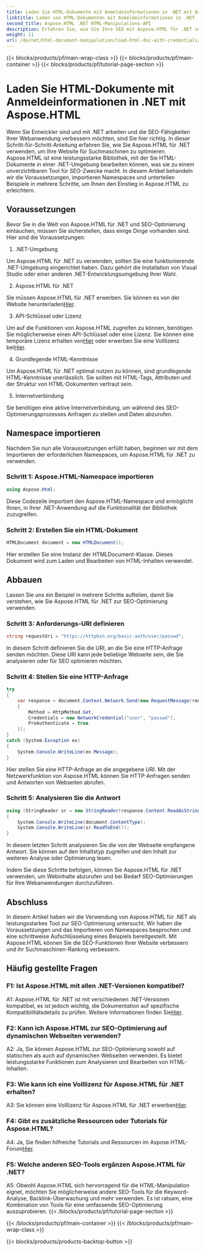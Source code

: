 ```yaml
---
title: Laden Sie HTML-Dokumente mit Anmeldeinformationen in .NET mit Aspose.HTML
linktitle: Laden von HTML-Dokumenten mit Anmeldeinformationen in .NET
second_title: Aspose.HTML .NET HTML-Manipulations-API
description: Erfahren Sie, wie Sie Ihre SEO mit Aspose.HTML für .NET verbessern. Steigern Sie Rankings, analysieren Sie Webinhalte und optimieren Sie für Suchmaschinen.
weight: 11
url: /de/net/html-document-manipulation/load-html-doc-with-credentials/
---
```


{{< blocks/products/pf/main-wrap-class >}}
{{< blocks/products/pf/main-container >}}
{{< blocks/products/pf/tutorial-page-section >}}

# Laden Sie HTML-Dokumente mit Anmeldeinformationen in .NET mit Aspose.HTML


Wenn Sie Entwickler sind und mit .NET arbeiten und die SEO-Fähigkeiten Ihrer Webanwendung verbessern möchten, sind Sie hier richtig. In dieser Schritt-für-Schritt-Anleitung erfahren Sie, wie Sie Aspose.HTML für .NET verwenden, um Ihre Website für Suchmaschinen zu optimieren. Aspose.HTML ist eine leistungsstarke Bibliothek, mit der Sie HTML-Dokumente in einer .NET-Umgebung bearbeiten können, was sie zu einem unverzichtbaren Tool für SEO-Zwecke macht. In diesem Artikel behandeln wir die Voraussetzungen, importieren Namespaces und unterteilen Beispiele in mehrere Schritte, um Ihnen den Einstieg in Aspose.HTML zu erleichtern.

## Voraussetzungen

Bevor Sie in die Welt von Aspose.HTML für .NET und SEO-Optimierung eintauchen, müssen Sie sicherstellen, dass einige Dinge vorhanden sind. Hier sind die Voraussetzungen:

1. .NET-Umgebung

Um Aspose.HTML für .NET zu verwenden, sollten Sie eine funktionierende .NET-Umgebung eingerichtet haben. Dazu gehört die Installation von Visual Studio oder einer anderen .NET-Entwicklungsumgebung Ihrer Wahl.

2. Aspose.HTML für .NET

Sie müssen Aspose.HTML für .NET erwerben. Sie können es von der Website herunterladen[Hier](https://releases.aspose.com/html/net/). 

3. API-Schlüssel oder Lizenz

 Um auf die Funktionen von Aspose.HTML zugreifen zu können, benötigen Sie möglicherweise einen API-Schlüssel oder eine Lizenz. Sie können eine temporäre Lizenz erhalten von[Hier](https://purchase.aspose.com/temporary-license/) oder erwerben Sie eine Volllizenz bei[Hier](https://purchase.aspose.com/buy).

4. Grundlegende HTML-Kenntnisse

Um Aspose.HTML für .NET optimal nutzen zu können, sind grundlegende HTML-Kenntnisse unerlässlich. Sie sollten mit HTML-Tags, Attributen und der Struktur von HTML-Dokumenten vertraut sein.

5. Internetverbindung

Sie benötigen eine aktive Internetverbindung, um während des SEO-Optimierungsprozesses Anfragen zu stellen und Daten abzurufen.

## Namespace importieren

Nachdem Sie nun alle Voraussetzungen erfüllt haben, beginnen wir mit dem Importieren der erforderlichen Namespaces, um Aspose.HTML für .NET zu verwenden.

### Schritt 1: Aspose.HTML-Namespace importieren

```csharp
using Aspose.Html;
```

Diese Codezeile importiert den Aspose.HTML-Namespace und ermöglicht Ihnen, in Ihrer .NET-Anwendung auf die Funktionalität der Bibliothek zuzugreifen.

### Schritt 2: Erstellen Sie ein HTML-Dokument

```csharp
HTMLDocument document = new HTMLDocument();
```

Hier erstellen Sie eine Instanz der HTMLDocument-Klasse. Dieses Dokument wird zum Laden und Bearbeiten von HTML-Inhalten verwendet.

## Abbauen

Lassen Sie uns ein Beispiel in mehrere Schritte aufteilen, damit Sie verstehen, wie Sie Aspose.HTML für .NET zur SEO-Optimierung verwenden.

### Schritt 3: Anforderungs-URI definieren

```csharp
string requestUri = "https://httpbin.org/basic-auth/user/passwd";
```

In diesem Schritt definieren Sie die URI, an die Sie eine HTTP-Anfrage senden möchten. Diese URI kann jede beliebige Webseite sein, die Sie analysieren oder für SEO optimieren möchten.

### Schritt 4: Stellen Sie eine HTTP-Anfrage

```csharp
try
{
    var response = document.Context.Network.Send(new RequestMessage(requestUri)
    {
        Method = HttpMethod.Get,
        Credentials = new NetworkCredential("user", "passwd"),
        PreAuthenticate = true
    });
}
catch (System.Exception ex)
{
    System.Console.WriteLine(ex.Message);
}
```

Hier stellen Sie eine HTTP-Anfrage an die angegebene URI. Mit der Netzwerkfunktion von Aspose.HTML können Sie HTTP-Anfragen senden und Antworten von Webseiten abrufen.

### Schritt 5: Analysieren Sie die Antwort

```csharp
using (StringReader sr = new StringReader(response.Content.ReadAsString()))
{
    System.Console.WriteLine(document.ContentType);
    System.Console.WriteLine(sr.ReadToEnd());
}
```

In diesem letzten Schritt analysieren Sie die von der Webseite empfangene Antwort. Sie können auf den Inhaltstyp zugreifen und den Inhalt zur weiteren Analyse oder Optimierung lesen.

Indem Sie diese Schritte befolgen, können Sie Aspose.HTML für .NET verwenden, um Webinhalte abzurufen und bei Bedarf SEO-Optimierungen für Ihre Webanwendungen durchzuführen.

## Abschluss

In diesem Artikel haben wir die Verwendung von Aspose.HTML für .NET als leistungsstarkes Tool zur SEO-Optimierung untersucht. Wir haben die Voraussetzungen und das Importieren von Namespaces besprochen und eine schrittweise Aufschlüsselung eines Beispiels bereitgestellt. Mit Aspose.HTML können Sie die SEO-Funktionen Ihrer Website verbessern und ihr Suchmaschinen-Ranking verbessern.

## Häufig gestellte Fragen

### F1: Ist Aspose.HTML mit allen .NET-Versionen kompatibel?

 A1: Aspose.HTML für .NET ist mit verschiedenen .NET-Versionen kompatibel, es ist jedoch wichtig, die Dokumentation auf spezifische Kompatibilitätsdetails zu prüfen. Weitere Informationen finden Sie[Hier](https://reference.aspose.com/html/net/).

### F2: Kann ich Aspose.HTML zur SEO-Optimierung auf dynamischen Webseiten verwenden?

A2: Ja, Sie können Aspose.HTML zur SEO-Optimierung sowohl auf statischen als auch auf dynamischen Webseiten verwenden. Es bietet leistungsstarke Funktionen zum Analysieren und Bearbeiten von HTML-Inhalten.

### F3: Wie kann ich eine Volllizenz für Aspose.HTML für .NET erhalten?

 A3: Sie können eine Volllizenz für Aspose.HTML für .NET erwerben[Hier](https://purchase.aspose.com/buy).

### F4: Gibt es zusätzliche Ressourcen oder Tutorials für Aspose.HTML?

 A4: Ja, Sie finden hilfreiche Tutorials und Ressourcen im Aspose.HTML-Forum[Hier](https://forum.aspose.com/).

### F5: Welche anderen SEO-Tools ergänzen Aspose.HTML für .NET?

A5: Obwohl Aspose.HTML sich hervorragend für die HTML-Manipulation eignet, möchten Sie möglicherweise andere SEO-Tools für die Keyword-Analyse, Backlink-Überwachung und mehr verwenden. Es ist ratsam, eine Kombination von Tools für eine umfassende SEO-Optimierung auszuprobieren.
{{< /blocks/products/pf/tutorial-page-section >}}

{{< /blocks/products/pf/main-container >}}
{{< /blocks/products/pf/main-wrap-class >}}

{{< blocks/products/products-backtop-button >}}
